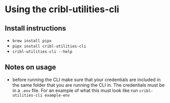 # Using the cribl-utilities-cli
## Install instructions
- `brew install pipx`
- `pipx install cribl-utilities-cli`
- `cribl-utilities-cli --help`

## Notes on usage
- before running the CLI make sure that your credentials are included in the same folder that you are running the CLI in. The credentials must be in a `.env` file. For an example of what this must look like run `cribl-utilities-cli example-env`